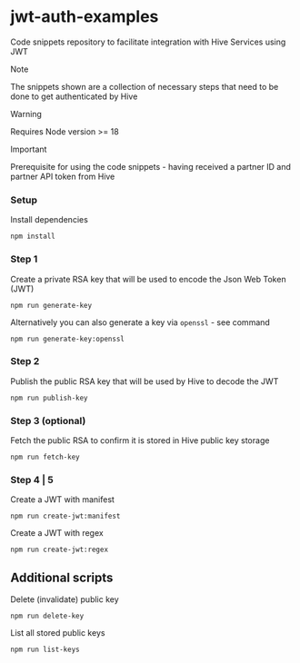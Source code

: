 # jwt-auth-examples
Code snippets repository to facilitate integration with Hive Services using JWT

> [!NOTE] 
> The snippets shown are a collection of necessary steps that need to be done to get authenticated by Hive

> [!WARNING]  
> Requires Node version >= 18

> [!IMPORTANT]  
> Prerequisite for using the code snippets - having received a partner ID and partner API token from Hive

### Setup
Install dependencies
```
npm install
```

### Step 1
Create a private RSA key that will be used to encode the Json Web Token (JWT)

```
npm run generate-key
```

Alternatively you can also generate a key via `openssl` - see command

```
npm run generate-key:openssl
```

### Step 2
Publish the public RSA key that will be used by Hive to decode the JWT

```
npm run publish-key
```


### Step 3 (optional)
Fetch the public RSA to confirm it is stored in Hive public key storage

```
npm run fetch-key
```


### Step 4 | 5
Create a JWT with manifest

```
npm run create-jwt:manifest
```


Create a JWT with regex

```
npm run create-jwt:regex
```

## Additional scripts

Delete (invalidate) public key

```
npm run delete-key
```

List all stored public keys

```
npm run list-keys
```